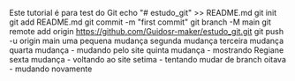 Este tutorial é para test do Git
echo "# estudo_git" >> README.md
git init
git add README.md
git commit -m "first commit"
git branch -M main
git remote add origin https://github.com/Guidosr-maker/estudo_git.git
git push -u origin main
uma pequena mudança
segunda mudança
terceira mudança
quarta mudança - mudando pelo site
quinta mudança - mostrando Regiane
sexta mudança - voltando ao site
setima - tentando mudar de branch
oitava - mudando novamente